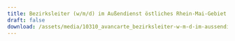 ```yaml
---
title: Bezirksleiter (w/m/d) im Außendienst östliches Rhein-Mai-Gebiet / Taunus
draft: false
download: /assets/media/10310_avancarte_bezirksleiter-w-m-d-im-aussendienst_frankfurt-main-offenbach-wiesbaden-mainz-darmstadt-aschaffenburg.pdf
---
```

